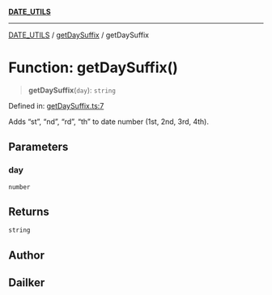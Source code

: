 [**DATE_UTILS**](../../README.md)

***

[DATE_UTILS](../../README.md) / [getDaySuffix](../README.md) / getDaySuffix

# Function: getDaySuffix()

> **getDaySuffix**(`day`): `string`

Defined in: [getDaySuffix.ts:7](https://github.com/dailker/everyutil/blob/62f89e7de05dc079cf02b7e7968c7505f395a23c/src/date/getDaySuffix.ts#L7)

Adds “st”, “nd”, “rd”, “th” to date number (1st, 2nd, 3rd, 4th).

## Parameters

### day

`number`

## Returns

`string`

## Author

## Dailker
